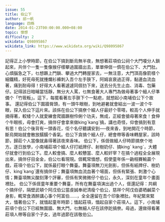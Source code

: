 ```yaml
---
issue: 55
title: 伯公下
author: 邱一帆
language: 四縣
date: 2014-01-23T00:00:00.000+08:00
topic: 懷想
difficulty: 2
wikidata: Q98095867
wikidata_link: https://www.wikidata.org/wiki/Q98095867
---
```

記得正上小學時節，在伯公下搞到斷烏無半夜，無想著莊項伯公祠个大門嗄分人鎖起來，共伴个一隻一隻像猴仔樣攀過圍牆出去，單單伸𠊎一儕在伯公下、大門肚。心煩腦急之下，乜想蹶上門鎖、攀過大門轉屋家去，一無注意，大門頂高像箭樣个細鐵精，好死毋死就揰爛衫褲刺入吾个左手脥下，阿姆哀衰過正得，黏邊血流血著，痛到耐毋得！好得大人看著遽遽同𠊎扐下來，送去分先生止血、消毒、包藥仔。記得該日暗晡當恬靜，無分大人罵，乜無食著大人專門為做毋著事个細人仔準備个「竹筱粄」。這下，每擺看著左手脥下个一點疤，就想起小南埔伯公下个故事。
還記得伯公下圍牆脣頭，有一頭牛眼樹，到吔避暑就會結出一波一波个牛眼，探入伯公下這片來。該係在伯公下搞尞个細人仔最好个零嗒，較高个人伸手就摘得著，較矮个人就愛練會爬牆蹶樹伶俐个功夫，無成，正經會搶毋著來食！食伸个牛眼核，毋會打爽，搞伴仔會拿來做kingˊkangˋ搞，講也奇怪，仰會搞到有意有思！伯公个後背有一頭香花，佢个名仔聽講安到──夜來香，到吔開花个時節，斷烏開始就會散放醹醹个香氣。伯公下貪搞个細人仔，總會帶等香味轉屋家，該時節，歸莊个人當像就鼻得著該夜來香味。
伯公下，係𠊎做細人仔時節搞尞个地方。逐日放學，小南埔莊項个細人仔打紙牌仔、射樹奶仔、搞kingˊ kangˋ，大體仔就會行到伯公下。麼人較會搞、麼人較戇當、麼人較奸宰？在搞个過程全全展現出來，搞伴仔目金金，伯公乜看現現。𠊎輒常愐想，假使童年係一齣相賽輸贏个戲，莊項个伯公下，就係最打眼个舞臺。舞臺項無刀光劍影，但係有紙牌仔、樹奶仔、kingˊkangˋ還有搞伴仔；舞臺項無血流血著个場面，但係有緊張、刺激个心情；舞臺項無尖酸刻薄个評審，但係有笑微微仔个伯公，永久，深刻在童年个畫面裡肚。
伯公下係𠊎童年重要个舞臺，所有在舞臺項演出過个人，𠊎還記得：共綱个搞伴仔，隔壁武頓个阿戊伯公當虔誠奉祀清瘦个伯公，慈祥个阿戊伯婆晒鹹菜个身影，輒常食酒醉講心事个阿富伯……，全全還留在吾个印象裡肚。年紀緊來緊大，愐著伯公下，就愐起童年時節；愐起莊項，愐起自家个莊項人。這下，小南埔莊項个伯公下已經無圍牆、無大門，乜無細人仔在該停跎搞尞。毋過，還做得看著莊項人帶等自家个子女，過年過節在該敬伯公。